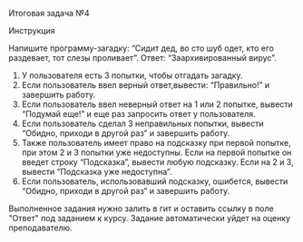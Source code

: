 Итоговая задача №4

Инструкция

Напишите программу-загадку: “Сидит дед, во сто шуб одет, кто его раздевает, тот слезы проливает”.
Ответ: “Заархивированный вирус”.

1. У пользователя есть 3 попытки, чтобы отгадать загадку.
2. Если пользователь ввел верный ответ,вывести: “Правильно!” и завершить работу.
3. Если пользователь ввел неверный ответ на 1 или 2 попытке, вывести “Подумай
   еще!” и еще раз запросить ответ у пользователя.
4. Если пользователь сделал 3 неправильных попытки, вывести “Обидно, приходи в
   другой раз” и завершить работу.
5. Также пользователь имеет право на подсказку при первой попытке, при этом 2 и
   3 попытки уже недоступны. Если на первой попытке он введет строку “Подсказка”,
   вывести любую подсказку. Если на 2 и 3, вывести “Подсказка уже недоступна”.
6. Если пользователь, использовавший подсказку, ошибется,
   вывести “Обидно, приходи в другой раз” и завершить работу.

Выполненное задания нужно залить в гит и оставить ссылку в поле "Ответ" под
заданием к курсу. Задание автоматически уйдет на оценку преподавателю.